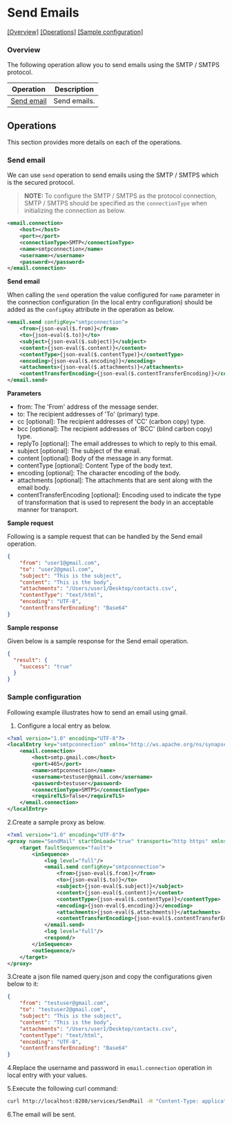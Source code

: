 # Send Emails

[[Overview]](#overview)  [[Operations]](#operations)  [[Sample configuration]](#sample-configuration)

### Overview 

The following operation allow you to send emails using the SMTP / SMTPS protocol.

| Operation | Description |
| ------------- |-------------|
|[Send email](#send-email)|Send emails. |

## Operations

This section provides more details on each of the operations.

### Send email
We can use `send` operation to send emails using the SMTP / SMTPS which is the secured protocol.

> **NOTE:** To configure the SMTP / SMTPS as the protocol connection, SMTP / SMTPS should be specified as the `connectionType` when initializing the connection as below.

```xml
<email.connection>
    <host></host>
    <port></port>
    <connectionType>SMTP</connectionType>
    <name>smtpconnection</name>
    <username></username>
    <password></password>
</email.connection>
``` 

**Send email**

When calling the `send` operation the value configured for `name` parameter in the connection configuration (in the local entry configuration) should be added as the `configKey` attribute in the operation as below.
```xml
<email.send configKey="smtpconnection">
    <from>{json-eval($.from)}</from>
    <to>{json-eval($.to)}</to>
    <subject>{json-eval($.subject)}</subject>
    <content>{json-eval($.content)}</content>
    <contentType>{json-eval($.contentType)}</contentType>
    <encoding>{json-eval($.encoding)}</encoding>
    <attachments>{json-eval($.attachments)}</attachments>
    <contentTransferEncoding>{json-eval($.contentTransferEncoding)}</contentTransferEncoding>
</email.send>
```

**Parameters**

* from: The 'From' address of the message sender.
* to: The recipient addresses of 'To' (primary) type.
* cc [optional]: The recipient addresses of 'CC' (carbon copy) type.
* bcc [optional]: The recipient addresses of 'BCC' (blind carbon copy) type.
* replyTo [optional]: The email addresses to which to reply to this email.
* subject [optional]: The subject of the email.
* content [optional]: Body of the message in any format.
* contentType [optional]: Content Type of the body text.
* encoding [optional]: The character encoding of the body.
* attachments [optional]: The attachments that are sent along with the email body.
* contentTransferEncoding [optional]: Encoding used to indicate the type of transformation that is used to represent the body in an acceptable manner for transport.

**Sample request**

Following is a sample request that can be handled by the Send email operation.

```json
{
	"from": "user1@gmail.com",
	"to": "user2@gmail.com",
	"subject": "This is the subject",
	"content": "This is the body",
	"attachments": "/Users/user1/Desktop/contacts.csv",
	"contentType": "text/html",
	"encoding": "UTF-8",
	"contentTransferEncoding": "Base64"
}
```

**Sample response**

Given below is a sample response for the Send email operation.

```json
{
  "result": {
    "success": "true"
  }
}
```

### Sample configuration

Following example illustrates how to send an email using gmail.

1. Configure a local entry as below.
```xml
<?xml version="1.0" encoding="UTF-8"?>
<localEntry key="smtpconnection" xmlns="http://ws.apache.org/ns/synapse">
    <email.connection>
        <host>smtp.gmail.com</host>
        <port>465</port>
        <name>smtpconnection</name>
        <username>testuser@gmail.com</username>
        <password>testuser</password>
        <connectionType>SMTPS</connectionType>
        <requireTLS>false</requireTLS>
    </email.connection>
</localEntry>
```

2.Create a sample proxy as below.
```xml
<?xml version="1.0" encoding="UTF-8"?>
<proxy name="SendMail" startOnLoad="true" transports="http https" xmlns="http://ws.apache.org/ns/synapse">
    <target faultSequence="fault">
        <inSequence>
            <log level="full"/>
            <email.send configKey="smtpconnection">
                <from>{json-eval($.from)}</from>
                <to>{json-eval($.to)}</to>
                <subject>{json-eval($.subject)}</subject>
                <content>{json-eval($.content)}</content>
                <contentType>{json-eval($.contentType)}</contentType>
                <encoding>{json-eval($.encoding)}</encoding>
                <attachments>{json-eval($.attachments)}</attachments>
                <contentTransferEncoding>{json-eval($.contentTransferEncoding)}</contentTransferEncoding>
            </email.send>
            <log level="full"/>
            <respond/>
        </inSequence>
        <outSequence/>
    </target>
</proxy>                       
```

3.Create a json file named query.json and copy the configurations given below to it:

```json
{
	"from": "testuser@gmail.com",
	"to": "testuser2@gmail.com",
	"subject": "This is the subject",
	"content": "This is the body",
	"attachments": "/Users/user1/Desktop/contacts.csv",
	"contentType": "text/html",
	"encoding": "UTF-8",
	"contentTransferEncoding": "Base64"
}
```
4.Replace the username and password in `email.connection` operation in local entry with your values.

5.Execute the following curl command:

```bash
curl http://localhost:8280/services/SendMail -H "Content-Type: application/json" -d @query.json
```

6.The email will be sent.
